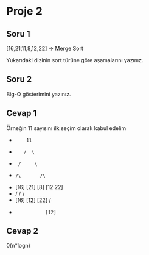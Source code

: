 # Proje 2

## Soru 1

[16,21,11,8,12,22] -> Merge Sort

Yukarıdaki dizinin sort türüne göre aşamalarını yazınız.

## Soru 2

Big-O gösterimini yazınız.

## Cevap 1

Örneğin 11 sayısını ilk seçim olarak kabul edelim

*         11
*        /  \
*      /     \
*     /\       /\
* [16] [21]   [8]  [12 22]
*   /               /   \     
* [16]            [12] [22]
                   /
*                [12]

## Cevap 2

 0(n*logn) 
 
